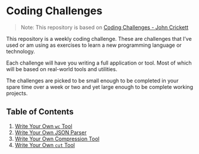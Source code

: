 # Coding Challenges

> Note: This repository is based on [Coding Challenges - John Crickett](https://codingchallenges.fyi/challenges)

This repository is a weekly coding challenge. These are challenges that I’ve used or am using as exercises to learn a new programming language or technology.

Each challenge will have you writing a full application or tool. Most of which will be based on real-world tools and utilities.

The challenges are picked to be small enough to be completed in your spare time over a week or two and yet large enough to be complete working projects.

## Table of Contents

1. [Write Your Own `wc` Tool](challenge-1/README.md)
2. [Write Your Own JSON Parser](challenge-2/README.md)
3. [Write Your Own Compression Tool](challenge-3/README.md)
4. [Write Your Own `cut` Tool](challenge-4/README.md)
